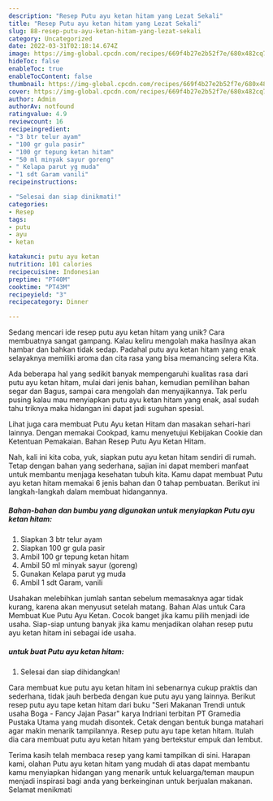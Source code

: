 ```yaml
---
description: "Resep Putu ayu ketan hitam yang Lezat Sekali"
title: "Resep Putu ayu ketan hitam yang Lezat Sekali"
slug: 88-resep-putu-ayu-ketan-hitam-yang-lezat-sekali
category: Uncategorized
date: 2022-03-31T02:18:14.674Z
image: https://img-global.cpcdn.com/recipes/669f4b27e2b52f7e/680x482cq70/putu-ayu-ketan-hitam-foto-resep-utama.jpg
hideToc: false
enableToc: true
enableTocContent: false
thumbnail: https://img-global.cpcdn.com/recipes/669f4b27e2b52f7e/680x482cq70/putu-ayu-ketan-hitam-foto-resep-utama.jpg
cover: https://img-global.cpcdn.com/recipes/669f4b27e2b52f7e/680x482cq70/putu-ayu-ketan-hitam-foto-resep-utama.jpg
author: Admin
authorAv: notfound
ratingvalue: 4.9
reviewcount: 16
recipeingredient:
- "3 btr telur ayam"
- "100 gr gula pasir"
- "100 gr tepung ketan hitam"
- "50 ml minyak sayur goreng"
- " Kelapa parut yg muda"
- "1 sdt Garam vanili"
recipeinstructions:

- "Selesai dan siap dinikmati!"
categories:
- Resep
tags:
- putu
- ayu
- ketan

katakunci: putu ayu ketan 
nutrition: 101 calories
recipecuisine: Indonesian
preptime: "PT40M"
cooktime: "PT43M"
recipeyield: "3"
recipecategory: Dinner

---
```





Sedang mencari ide resep putu ayu ketan hitam yang unik? Cara membuatnya sangat gampang. Kalau keliru mengolah maka hasilnya akan hambar dan bahkan tidak sedap. Padahal putu ayu ketan hitam yang enak selayaknya memiliki aroma dan cita rasa yang bisa memancing selera Kita.





Ada beberapa hal yang sedikit banyak mempengaruhi kualitas rasa dari putu ayu ketan hitam, mulai dari jenis bahan, kemudian pemilihan bahan segar dan Bagus, sampai cara mengolah dan menyajikannya. Tak perlu pusing kalau mau menyiapkan putu ayu ketan hitam yang enak,      asal sudah tahu triknya maka hidangan ini dapat jadi suguhan spesial.














Lihat juga cara membuat Putu Ayu ketan Hitam dan masakan sehari-hari lainnya. Dengan memakai Cookpad, kamu menyetujui Kebijakan Cookie dan Ketentuan Pemakaian. Bahan Resep Putu Ayu Ketan Hitam.






Nah, kali ini kita coba, yuk, siapkan putu ayu ketan hitam sendiri di rumah. Tetap dengan bahan yang sederhana, sajian ini dapat memberi manfaat untuk membantu menjaga kesehatan tubuh kita. Kamu dapat membuat Putu ayu ketan hitam memakai 6 jenis bahan dan 0 tahap pembuatan. Berikut ini langkah-langkah dalam membuat hidangannya.

<!--inarticleads1-->

##### Bahan-bahan dan bumbu yang digunakan untuk menyiapkan Putu ayu ketan hitam:

1. Siapkan 3 btr telur ayam
1. Siapkan 100 gr gula pasir
1. Ambil 100 gr tepung ketan hitam
1. Ambil 50 ml minyak sayur (goreng)
1. Gunakan  Kelapa parut yg muda
1. Ambil 1 sdt Garam, vanili


Usahakan melebihkan jumlah santan sebelum memasaknya agar tidak kurang, karena akan menyusut setelah matang. Bahan Alas untuk Cara Membuat Kue Putu Ayu Ketan. Cocok banget jika kamu pilih menjadi ide usaha. Siap-siap untung banyak jika kamu menjadikan olahan resep putu ayu ketan hitam ini sebagai ide usaha. 

<!--inarticleads2-->

#####  untuk buat Putu ayu ketan hitam:


1. Selesai dan siap dihidangkan!

Cara membuat kue putu ayu ketan hitam ini sebenarnya cukup praktis dan sederhana, tidak jauh berbeda dengan kue putu ayu yang lainnya. Berikut resep putu ayu tape ketan hitam dari buku &#34;Seri Makanan Trendi untuk usaha Boga - Fancy Jajan Pasar&#34; karya Indriani terbitan PT Gramedia Pustaka Utama yang mudah disontek. Cetak dengan bentuk bunga matahari agar makin menarik tampilannya. Resep putu ayu tape ketan hitam. Itulah dia cara membuat putu ayu ketan hitam yang bertekstur empuk dan lembut. 

Terima kasih telah membaca resep yang kami tampilkan di sini. Harapan kami, olahan Putu ayu ketan hitam yang mudah di atas dapat membantu kamu menyiapkan hidangan yang menarik untuk keluarga/teman maupun menjadi inspirasi bagi anda yang berkeinginan untuk berjualan makanan. Selamat menikmati
